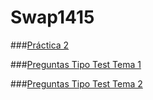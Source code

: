 # Swap1415

###[Práctica 2](https://github.com/odrajaf/swap1415/blob/master/Practica2/P2__Eloy-Fajardo-Sanchez.md)

###[Preguntas Tipo Test Tema 1](https://github.com/odrajaf/swap1415/blob/master/Preguntas%20Test/Tema1.md)

###[Preguntas Tipo Test Tema 2](https://github.com/odrajaf/swap1415/blob/master/Preguntas%20Test/Tema2.md)
